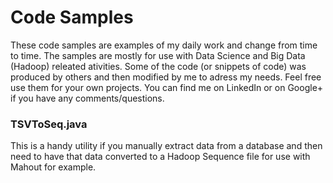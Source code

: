 # Code Samples
These code samples are examples of my daily work and change from time to time.
The samples are mostly for use with Data Science and Big Data (Hadoop) releated
ativities. Some of the code (or snippets of code) was produced by others and
then modified by me to adress my needs. Feel free use them for your own projects.
You can find me on LinkedIn or on Google+ if you have any comments/questions.

### TSVToSeq.java
This is a handy utility if you manually extract data from a database and then need to have that data converted to a Hadoop Sequence file for use with Mahout for example.


